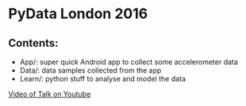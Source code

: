 # PyData London 2016

## Contents:

* App/: super quick Android app to collect some accelerometer data
* Data/: data samples collected from the app
* Learn/: python stuff to analyse and model the data


[Video of Talk on Youtube](https://www.youtube.com/watch?v=BidI8_1ikiQ)
